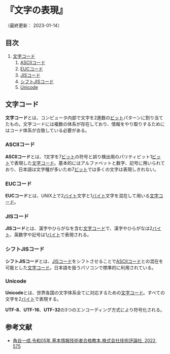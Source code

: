 # 『文字の表現』

（最終更新： 2023-01-14）


## 目次

1. [文字コード](#文字コード)
	1. [ASCIIコード](#asciiコード)
	1. [EUCコード](#eucコード)
	1. [JISコード](#jisコード)
	1. [シフトJISコード](#シフトjisコード)
	1. [Unicode](#unicode)


## 文字コード

**文字コード**とは、コンピュータ内部で文字を2進数の[ビット](../../../_/chapters/computer_and_number.md#データの単位)パターンに割り当てたもの。文字コードには複数の体系が存在しており、情報をやり取りするためにはコード体系が合致している必要がある。

### ASCIIコード

**ASCIIコード**とは、1文字を7[ビット](../../../_/chapters/computer_and_number.md#データの単位)の符号と誤り検出用のパリティビット1[ビット](../../../_/chapters/computer_and_number.md#データの単位)で表現した[文字コード](#文字コード)。基本的にはアルファベットと数字、記号に用いられており、日本語は文字種が多いため7[ビット](../../../_/chapters/computer_and_number.md#データの単位)では多くの文字は表現しきれない。

### EUCコード

**EUCコード**とは、UNIX上で2[バイト](../../../_/chapters/computer_and_number.md#データの単位)文字と1[バイト](../../../_/chapters/computer_and_number.md#データの単位)文字を混在して用いる[文字コード](#文字コード)。

### JISコード

**JISコード**とは、漢字やひらがなを含む[文字コード](#文字コード)で、漢字やひらがなは2[バイト](../../../_/chapters/computer_and_number.md#データの単位)、英数字や記号は1[バイト](../../../_/chapters/computer_and_number.md#データの単位)で表現される。

### シフトJISコード

**シフトJISコード**とは、[JISコード](#jisコード)をシフトさせることで[ASCIIコード](#asciiコード)との混在を可能とした[文字コード](#文字コード)。日本語を扱うパソコンで標準的に利用されている。

### Unicode

**Unicode**とは、世界各国の文字体系全てに対応するための[文字コード](#文字コード)。すべての文字を2[バイト](../../../_/chapters/computer_and_number.md#データの単位)で表現する。

**UTF-8**、**UTF-16**、**UTF-32**の3つのエンコーディング方式により符号化される。


## 参考文献

- [角谷一成.令和05年 基本情報技術者合格教本.株式会社技術評論社, 2022, 575](https://gihyo.jp/book/2022/978-4-297-13164-7)
